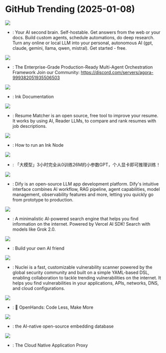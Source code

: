 # GitHub Trending (2025-01-08)

![](https://img.shields.io/badge/Python-New%201-green?style=flat-square&logo=appveyor)
- [](https://github.comundefined): Your AI second brain. Self-hostable. Get answers from the web or your docs. Build custom agents, schedule automations, do deep research. Turn any online or local LLM into your personal, autonomous AI (gpt, claude, gemini, llama, qwen, mistral). Get started - free.

![](https://img.shields.io/badge/Python-New%20117-green?style=flat-square&logo=appveyor)
- [](https://github.comundefined): The Enterprise-Grade Production-Ready Multi-Agent Orchestration Framework Join our Community: https://discord.com/servers/agora-999382051935506503

![](https://img.shields.io/badge/MDX-New%208-green?style=flat-square&logo=appveyor)
- [](https://github.comundefined): Ink Documentation

![](https://img.shields.io/badge/Python-New%20156-green?style=flat-square&logo=appveyor)
- [](https://github.comundefined): Resume Matcher is an open source, free tool to improve your resume. It works by using AI, Reader LLMs, to compare and rank resumes with job descriptions.

![](https://img.shields.io/badge/Shell-New%206-green?style=flat-square&logo=appveyor)
- [](https://github.comundefined): How to run an Ink Node

![](https://img.shields.io/badge/Python-New%2095-green?style=flat-square&logo=appveyor)
- [](https://github.comundefined): 「大模型」3小时完全从0训练26M的小参数GPT，个人显卡即可推理训练！

![](https://img.shields.io/badge/TypeScript-New%20192-green?style=flat-square&logo=appveyor)
- [](https://github.comundefined): Dify is an open-source LLM app development platform. Dify's intuitive interface combines AI workflow, RAG pipeline, agent capabilities, model management, observability features and more, letting you quickly go from prototype to production.

![](https://img.shields.io/badge/TypeScript-New%20370-green?style=flat-square&logo=appveyor)
- [](https://github.comundefined): A minimalistic AI-powered search engine that helps you find information on the internet. Powered by Vercel AI SDK! Search with models like Grok 2.0.

![](https://img.shields.io/badge/C-New%20166-green?style=flat-square&logo=appveyor)
- [](https://github.comundefined): Build your own AI friend

![](https://img.shields.io/badge/Go-New%20222-green?style=flat-square&logo=appveyor)
- [](https://github.comundefined): Nuclei is a fast, customizable vulnerability scanner powered by the global security community and built on a simple YAML-based DSL, enabling collaboration to tackle trending vulnerabilities on the internet. It helps you find vulnerabilities in your applications, APIs, networks, DNS, and cloud configurations.

![](https://img.shields.io/badge/Python-New%20605-green?style=flat-square&logo=appveyor)
- [](https://github.comundefined): 🙌 OpenHands: Code Less, Make More

![](https://img.shields.io/badge/Rust-New%20159-green?style=flat-square&logo=appveyor)
- [](https://github.comundefined): the AI-native open-source embedding database

![](https://img.shields.io/badge/Go-New%2070-green?style=flat-square&logo=appveyor)
- [](https://github.comundefined): The Cloud Native Application Proxy

